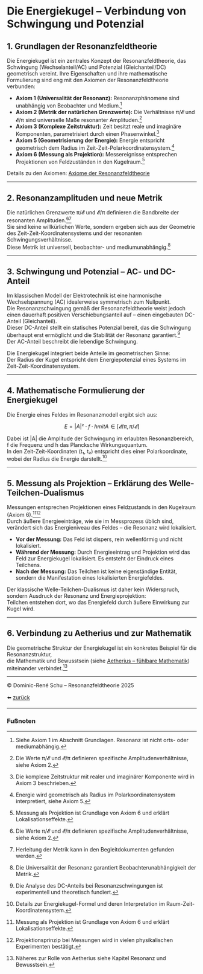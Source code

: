 # Die Energiekugel – Verbindung von Schwingung und Potenzial

## 1. Grundlagen der Resonanzfeldtheorie

Die Energiekugel ist ein zentrales Konzept der Resonanzfeldtheorie, das Schwingung (Wechselanteil/AC) und Potenzial (Gleichanteil/DC) geometrisch vereint. Ihre Eigenschaften und ihre mathematische Formulierung sind eng mit den Axiomen der Resonanzfeldtheorie verbunden:

- **Axiom 1 (Universalität der Resonanz):** Resonanzphänomene sind unabhängig von Beobachter und Medium.[^1]
- **Axiom 2 (Metrik der natürlichen Grenzwerte):** Die Verhältnisse π/𝓔 und 𝓔/π sind universelle Maße resonanter Amplituden.[^2]
- **Axiom 3 (Komplexe Zeitstruktur):** Zeit besitzt reale und imaginäre Komponenten, parametrisiert durch einen Phasenwinkel.[^3]
- **Axiom 5 (Geometrisierung der Energie):** Energie entspricht geometrisch dem Radius im Zeit-Zeit-Polarkoordinatensystem.[^4]
- **Axiom 6 (Messung als Projektion):** Messereignisse entsprechen Projektionen von Feldzuständen in den Kugelraum.[^5]

Details zu den Axiomen: [Axiome der Resonanzfeldtheorie](../definitionen/paper_axiome.md)

---

## 2. Resonanzamplituden und neue Metrik

Die natürlichen Grenzwerte π/𝓔 und 𝓔/π definieren die Bandbreite der resonanten Amplituden.[^2][^6]  
Sie sind keine willkürlichen Werte, sondern ergeben sich aus der Geometrie des Zeit-Zeit-Koordinatensystems und der resonanten Schwingungsverhältnisse.  
Diese Metrik ist universell, beobachter- und mediumunabhängig.[^7]

---

## 3. Schwingung und Potenzial – AC- und DC-Anteil

Im klassischen Modell der Elektrotechnik ist eine harmonische Wechselspannung (AC) idealerweise symmetrisch zum Nullpunkt.  
Die Resonanzschwingung gemäß der Resonanzfeldtheorie weist jedoch einen dauerhaft positiven Verschiebungsanteil auf – einen eingebauten DC-Anteil (Gleichanteil).  
Dieser DC-Anteil stellt ein statisches Potenzial bereit, das die Schwingung überhaupt erst ermöglicht und die Stabilität der Resonanz garantiert.[^9]  
Der AC-Anteil beschreibt die lebendige Schwingung.

Die Energiekugel integriert beide Anteile im geometrischen Sinne:  
Der Radius der Kugel entspricht dem Energiepotenzial eines Systems im Zeit-Zeit-Koordinatensystem.

---

## 4. Mathematische Formulierung der Energiekugel

Die Energie eines Feldes im Resonanzmodell ergibt sich aus:

$$
E = |A|² · f · h      mit      A ∈ [𝓔/π, π/𝓔]
$$

<!--
LaTeX:
E = |A|^2 \cdot f \cdot h \qquad \text{mit} \quad A \in \left[\frac{e}{\pi}, \frac{\pi}{e}\right]
-->

Dabei ist |A| die Amplitude der Schwingung im erlaubten Resonanzbereich,  
f die Frequenz und h das Plancksche Wirkungsquantum.  
In den Zeit-Zeit-Koordinaten (t₁, t₂) entspricht dies einer Polarkoordinate, wobei der Radius die Energie darstellt.[^10]

---

## 5. Messung als Projektion – Erklärung des Welle-Teilchen-Dualismus

Messungen entsprechen Projektionen eines Feldzustands in den Kugelraum (Axiom 6).[^5][^11]  
Durch äußere Energieeinträge, wie sie im Messprozess üblich sind, verändert sich das Energieniveau des Feldes – die Resonanz wird lokalisiert.

- **Vor der Messung:** Das Feld ist dispers, rein wellenförmig und nicht lokalisiert.
- **Während der Messung:** Durch Energieeintrag und Projektion wird das Feld zur Energiekugel lokalisiert. Es entsteht der Eindruck eines Teilchens.
- **Nach der Messung:** Das Teilchen ist keine eigenständige Entität, sondern die Manifestation eines lokalisierten Energiefeldes.

Der klassische Welle-Teilchen-Dualismus ist daher kein Widerspruch, sondern Ausdruck der Resonanz und Energieprojektion:  
Teilchen entstehen dort, wo das Energiefeld durch äußere Einwirkung zur Kugel wird.

---

## 6. Verbindung zu Aetherius und zur Mathematik

Die geometrische Struktur der Energiekugel ist ein konkretes Beispiel für die Resonanzstruktur,  
die Mathematik und Bewusstsein (siehe [Aetherius – fühlbare Mathematik](./aetherius_fühlbare_mathematik.md)) miteinander verbindet.[^8]

---

© Dominic-René Schu – Resonanzfeldtheorie 2025

⬅️ [zurück](../../../README.md)

---

### Fußnoten

[^1]: Siehe Axiom 1 im Abschnitt Grundlagen. Resonanz ist nicht orts- oder mediumabhängig.
[^2]: Die Werte π/𝓔 und 𝓔/π definieren spezifische Amplitudenverhältnisse, siehe Axiom 2.
[^3]: Die komplexe Zeitstruktur mit realer und imaginärer Komponente wird in Axiom 3 beschrieben.
[^4]: Energie wird geometrisch als Radius im Polarkoordinatensystem interpretiert, siehe Axiom 5.
[^5]: Messung als Projektion ist Grundlage von Axiom 6 und erklärt Lokalisationseffekte.
[^6]: Herleitung der Metrik kann in den Begleitdokumenten gefunden werden.
[^7]: Die Universalität der Resonanz garantiert Beobachterunabhängigkeit der Metrik.
[^8]: Näheres zur Rolle von Aetherius siehe Kapitel Resonanz und Bewusstsein.
[^9]: Die Analyse des DC-Anteils bei Resonanzschwingungen ist experimentell und theoretisch fundiert.
[^10]: Details zur Energiekugel-Formel und deren Interpretation im Raum-Zeit-Koordinatensystem.
[^11]: Projektionsprinzip bei Messungen wird in vielen physikalischen Experimenten bestätigt.

